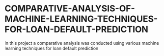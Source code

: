# COMPARATIVE-ANALYSIS-OF-MACHINE-LEARNING-TECHNIQUES-FOR-LOAN-DEFAULT-PREDICTION
In this project a comparative analysis was conducted using various machine learning techniques for loan default prediction
